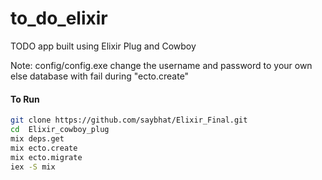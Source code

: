 # to_do_elixir
TODO app built using Elixir Plug and Cowboy

Note: config/config.exe change the username and password to your own else database with fail during "ecto.create"

#### To Run

```sh
git clone https://github.com/saybhat/Elixir_Final.git
cd  Elixir_cowboy_plug
mix deps.get
mix ecto.create
mix ecto.migrate
iex -S mix
```
